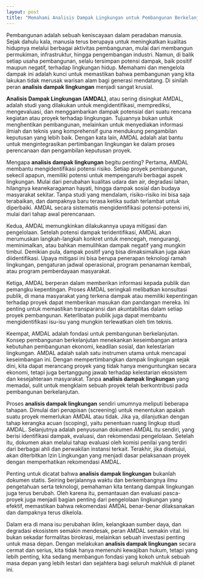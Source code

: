 ```yaml
---
layout: post
title: "Memahami Analisis Dampak Lingkungan untuk Pembangunan Berkelanjutan"
---
```


Pembangunan adalah sebuah keniscayaan dalam peradaban manusia. Sejak dahulu kala, manusia terus berupaya untuk meningkatkan kualitas hidupnya melalui berbagai aktivitas pembangunan, mulai dari membangun permukiman, infrastruktur, hingga pengembangan industri. Namun, di balik setiap usaha pembangunan, selalu tersimpan potensi dampak, baik positif maupun negatif, terhadap lingkungan hidup. Memahami dan mengelola dampak ini adalah kunci untuk memastikan bahwa pembangunan yang kita lakukan tidak merusak warisan alam bagi generasi mendatang. Di sinilah peran **analisis dampak lingkungan** menjadi sangat krusial.

**Analisis Dampak Lingkungan (AMDAL)**, atau sering disingkat AMDAL, adalah studi yang dilakukan untuk mengidentifikasi, memprediksi, mengevaluasi, dan menggambarkan dampak potensial dari suatu rencana kegiatan atau proyek terhadap lingkungan. Tujuannya bukan untuk menghentikan pembangunan, melainkan untuk menyediakan informasi ilmiah dan teknis yang komprehensif guna mendukung pengambilan keputusan yang lebih baik. Dengan kata lain, AMDAL adalah alat bantu untuk mengintegrasikan pertimbangan lingkungan ke dalam proses perencanaan dan pengambilan keputusan proyek.

Mengapa **analisis dampak lingkungan** begitu penting? Pertama, AMDAL membantu mengidentifikasi potensi risiko. Setiap proyek pembangunan, sekecil apapun, memiliki potensi untuk mempengaruhi berbagai aspek lingkungan. Mulai dari perubahan kualitas udara dan air, degradasi lahan, hilangnya keanekaragaman hayati, hingga dampak sosial dan budaya masyarakat sekitar. Tanpa studi yang mendalam, risiko-risiko ini bisa saja terabaikan, dan dampaknya baru terasa ketika sudah terlambat untuk diperbaiki. AMDAL secara sistematis mengidentifikasi potensi-potensi ini, mulai dari tahap awal perencanaan.

Kedua, AMDAL memungkinkan dilakukannya upaya mitigasi dan pengelolaan. Setelah potensi dampak teridentifikasi, AMDAL akan merumuskan langkah-langkah konkret untuk mencegah, mengurangi, meminimalkan, atau bahkan memulihkan dampak negatif yang mungkin timbul. Demikian pula, dampak positif yang bisa dimaksimalkan juga akan diidentifikasi. Upaya mitigasi ini bisa berupa penerapan teknologi ramah lingkungan, pengaturan jadwal operasional, program penanaman kembali, atau program pemberdayaan masyarakat.

Ketiga, AMDAL berperan dalam memberikan informasi kepada publik dan pemangku kepentingan. Proses AMDAL seringkali melibatkan konsultasi publik, di mana masyarakat yang terkena dampak atau memiliki kepentingan terhadap proyek dapat memberikan masukan dan pandangan mereka. Ini penting untuk memastikan transparansi dan akuntabilitas dalam setiap proyek pembangunan. Keterlibatan publik juga dapat membantu mengidentifikasi isu-isu yang mungkin terlewatkan oleh tim teknis.

Keempat, AMDAL adalah fondasi untuk pembangunan berkelanjutan. Konsep pembangunan berkelanjutan menekankan keseimbangan antara kebutuhan pembangunan ekonomi, keadilan sosial, dan kelestarian lingkungan. AMDAL adalah salah satu instrumen utama untuk mencapai keseimbangan ini. Dengan mempertimbangkan dampak lingkungan sejak dini, kita dapat merancang proyek yang tidak hanya menguntungkan secara ekonomi, tetapi juga bertanggung jawab terhadap kelestarian ekosistem dan kesejahteraan masyarakat. Tanpa **analisis dampak lingkungan** yang memadai, sulit untuk mengklaim sebuah proyek telah berkontribusi pada pembangunan berkelanjutan.

Proses **analisis dampak lingkungan** sendiri umumnya meliputi beberapa tahapan. Dimulai dari penapisan (screening) untuk menentukan apakah suatu proyek memerlukan AMDAL atau tidak. Jika ya, dilanjutkan dengan tahap kerangka acuan (scoping), yaitu penentuan ruang lingkup studi AMDAL. Selanjutnya adalah penyusunan dokumen AMDAL itu sendiri, yang berisi identifikasi dampak, evaluasi, dan rekomendasi pengelolaan. Setelah itu, dokumen akan melalui tahap evaluasi oleh komisi penilai yang terdiri dari berbagai ahli dan perwakilan instansi terkait. Terakhir, jika disetujui, akan diterbitkan Izin Lingkungan yang menjadi dasar pelaksanaan proyek dengan memperhatikan rekomendasi AMDAL.

Penting untuk dicatat bahwa **analisis dampak lingkungan** bukanlah dokumen statis. Seiring berjalannya waktu dan berkembangnya ilmu pengetahuan serta teknologi, pemahaman kita tentang dampak lingkungan juga terus berubah. Oleh karena itu, pemantauan dan evaluasi pasca-proyek juga menjadi bagian penting dari pengelolaan lingkungan yang efektif, memastikan bahwa rekomendasi AMDAL benar-benar dilaksanakan dan dampaknya terus dikelola.

Dalam era di mana isu perubahan iklim, kelangkaan sumber daya, dan degradasi ekosistem semakin mendesak, peran AMDAL semakin vital. Ini bukan sekadar formalitas birokrasi, melainkan sebuah investasi penting untuk masa depan. Dengan melakukan **analisis dampak lingkungan** secara cermat dan serius, kita tidak hanya memenuhi kewajiban hukum, tetapi yang lebih penting, kita sedang membangun fondasi yang kokoh untuk sebuah masa depan yang lebih lestari dan sejahtera bagi seluruh makhluk di planet ini.
